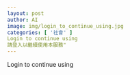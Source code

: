 ```yaml
---
layout: post
author: AI
image: img/login_to_continue_using.jpg
categories: [ '社會' ]
Login to continue using
請登入以繼續使用本服務"
---
```

Login to continue using